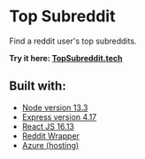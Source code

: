 # Top Subreddit

Find a reddit user's top subreddits.

**Try it here: [TopSubreddit.tech](http://topsubreddit.tech)**

## Built with:

- [Node version 13.3](https://nodejs.org/en/)
- [Express version 4.17](https://expressjs.com/)
- [React JS 16.13](https://reactjs.org/)
- [Reddit Wrapper](https://not-an-aardvark.github.io/snoowrap/Listing.html)
- [Azure (hosting)](https://azure.microsoft.com/)

